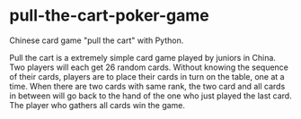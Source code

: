 # pull-the-cart-poker-game
Chinese card game "pull the cart" with Python.

Pull the cart is a extremely simple card game played by juniors in China. Two players will each get 26 random cards. Without knowing the sequence of their cards, players are to place their cards in turn on the table, one at a time. When there are two cards with same rank, the two card and all cards in between will go back to the hand of the one who just played the last card. The player who gathers all cards win the game. 
